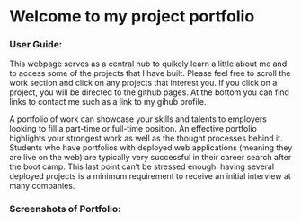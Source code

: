 # Welcome to my project portfolio

### User Guide:

This webpage serves as a central hub to quikcly learn a little about me and to access some of the projects that I have built. Please feel free to scroll the work section and click on any projects that interest you. If you click on a project, you will be directed to the github pages. At the bottom you can find links to contact me such as a link to my gihub profile.

A portfolio of work can showcase your skills and talents to employers looking to fill a part-time or full-time position. An effective portfolio highlights your strongest work as well as the thought processes behind it. Students who have portfolios with deployed web applications (meaning they are live on the web) are typically very successful in their career search after the boot camp. This last point can’t be stressed enough: having several deployed projects is a minimum requirement to receive an initial interview at many companies. 

### Screenshots of Portfolio:
